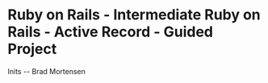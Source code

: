 # Ruby on Rails - Intermediate Ruby on Rails - Active Record - Guided Project


Inits -- Brad Mortensen